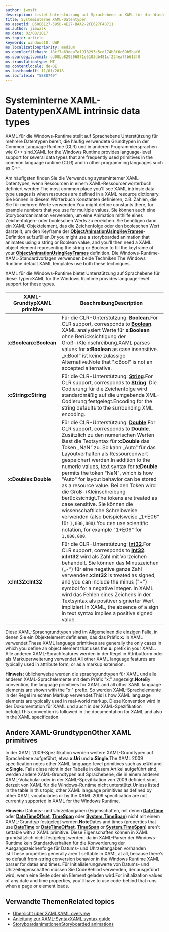 ```yaml
---
author: jwmsft
description: Listet Unterstützung auf Sprachebene in XAML für die Windows-Runtime für bestimmte Datentypen in der Common Language Runtime (CLR) und in anderen Programmiersprachen wie C++ auf.
title: Systeminterne XAML-Datentypen
ms.assetid: D50E6127-395D-4E27-BAA2-2FE627F4B711
ms.author: jimwalk
ms.date: 02/08/2017
ms.topic: article
keywords: windows10, UWP
ms.localizationpriority: medium
ms.openlocfilehash: 18cf7a63dea7a1913293e5cd174b8f6c69b5baf6
ms.sourcegitcommit: cd00bb829306871e5103db481cf224ea7fb613f0
ms.translationtype: MT
ms.contentlocale: de-DE
ms.lasthandoff: 11/01/2018
ms.locfileid: "5880740"
---
```

# <a name="xaml-intrinsic-data-types"></a><span data-ttu-id="d7e46-104">Systeminterne XAML-Datentypen</span><span class="sxs-lookup"><span data-stu-id="d7e46-104">XAML intrinsic data types</span></span>


<span data-ttu-id="d7e46-105">XAML für die Windows-Runtime stellt auf Sprachebene Unterstützung für mehrere Datentypen bereit, die häufig verwendete Grundtypen in der Common Language Runtime (CLR) und in anderen Programmiersprachen wie C++ sind.</span><span class="sxs-lookup"><span data-stu-id="d7e46-105">XAML for the Windows Runtime provides language-level support for several data types that are frequently used primitives in the common language runtime (CLR) and in other programming languages such as C++.</span></span>

<span data-ttu-id="d7e46-106">Am häufigsten finden Sie die Verwendung systeminterner XAML-Datentypen, wenn Ressourcen in einem XAML-Ressourcenwörterbuch definiert werden.</span><span class="sxs-lookup"><span data-stu-id="d7e46-106">The most common place you'll see XAML intrinsic data type usages is when resources are defined in a XAML resource dictionary.</span></span> <span data-ttu-id="d7e46-107">Sie können in diesem Wörterbuch Konstanten definieren, z.B. Zahlen, die Sie für mehrere Werte verwenden.</span><span class="sxs-lookup"><span data-stu-id="d7e46-107">You might define constants there, for example numbers that you use for multiple values.</span></span> <span data-ttu-id="d7e46-108">Sie können auch eine Storyboardanimation verwenden, um eine Animation mithilfe eines Zeichenfolgen- oder booleschen Werts zu erreichen. Sie benötigen dann ein XAML-Objektelement, das die Zeichenfolge oder den booleschen Wert darstellt, um den Keyframe der [**ObjectAnimationUsingKeyFrames**](https://msdn.microsoft.com/library/windows/apps/br210320)-Definition aufzufüllen.</span><span class="sxs-lookup"><span data-stu-id="d7e46-108">Or you might use a storyboarded animation that animates using a string or Boolean value, and you'll then need a XAML object element representing the string or Boolean to fill the keyframe of your [**ObjectAnimationUsingKeyFrames**](https://msdn.microsoft.com/library/windows/apps/br210320) definition.</span></span> <span data-ttu-id="d7e46-109">Die Windows-Runtime-XAML-Standardvorlagen verwenden beide Techniken.</span><span class="sxs-lookup"><span data-stu-id="d7e46-109">The Windows Runtime default XAML templates use both these techniques.</span></span>

<span data-ttu-id="d7e46-110">XAML für die Windows-Runtime bietet Unterstützung auf Sprachebene für diese Typen:</span><span class="sxs-lookup"><span data-stu-id="d7e46-110">XAML for the Windows Runtime provides language-level support for these types.</span></span>

| <span data-ttu-id="d7e46-111">XAML-Grundtyp</span><span class="sxs-lookup"><span data-stu-id="d7e46-111">XAML primitive</span></span> | <span data-ttu-id="d7e46-112">Beschreibung</span><span class="sxs-lookup"><span data-stu-id="d7e46-112">Description</span></span> |
|-------|-------------|
| **<span data-ttu-id="d7e46-113">x:Boolean</span><span class="sxs-lookup"><span data-stu-id="d7e46-113">x:Boolean</span></span>**  | <span data-ttu-id="d7e46-114">Für die CLR-Unterstützung: [**Boolean**](https://msdn.microsoft.com/library/windows/apps/xaml/system.boolean.aspx).</span><span class="sxs-lookup"><span data-stu-id="d7e46-114">For CLR support, corresponds to [**Boolean**](https://msdn.microsoft.com/library/windows/apps/xaml/system.boolean.aspx).</span></span> <span data-ttu-id="d7e46-115">XAML analysiert Werte für **x:Boolean** ohne Berücksichtigung der Groß-/Kleinschreibung.</span><span class="sxs-lookup"><span data-stu-id="d7e46-115">XAML parses values for **x:Boolean** as case insensitive.</span></span> <span data-ttu-id="d7e46-116">„x:Bool“ ist keine zulässige Alternative.</span><span class="sxs-lookup"><span data-stu-id="d7e46-116">Note that "x:Bool" is not an accepted alternative.</span></span> |
| **<span data-ttu-id="d7e46-117">x:String</span><span class="sxs-lookup"><span data-stu-id="d7e46-117">x:String</span></span>**   | <span data-ttu-id="d7e46-118">Für die CLR-Unterstützung: [**String**](https://msdn.microsoft.com/library/windows/apps/xaml/system.string.aspx).</span><span class="sxs-lookup"><span data-stu-id="d7e46-118">For CLR support, corresponds to [**String**](https://msdn.microsoft.com/library/windows/apps/xaml/system.string.aspx).</span></span> <span data-ttu-id="d7e46-119">Die Codierung für die Zeichenfolge wird standardmäßig auf die umgebende XML-Codierung festgelegt.</span><span class="sxs-lookup"><span data-stu-id="d7e46-119">Encoding for the string defaults to the surrounding XML encoding.</span></span> |
| **<span data-ttu-id="d7e46-120">x:Double</span><span class="sxs-lookup"><span data-stu-id="d7e46-120">x:Double</span></span>**   | <span data-ttu-id="d7e46-121">Für die CLR-Unterstützung: [**Double**](https://msdn.microsoft.com/library/windows/apps/xaml/system.double.aspx).</span><span class="sxs-lookup"><span data-stu-id="d7e46-121">For CLR support, corresponds to [**Double**](https://msdn.microsoft.com/library/windows/apps/xaml/system.double.aspx).</span></span> <span data-ttu-id="d7e46-122">Zusätzlich zu den numerischen Werten lässt die Textsyntax für **x:Double** das Token „NaN“ zu. So kann „Auto“ für das Layoutverhalten als Ressourcenwert gespeichert werden.</span><span class="sxs-lookup"><span data-stu-id="d7e46-122">In addition to the numeric values, text syntax for **x:Double** permits the token "NaN", which is how "Auto" for layout behavior can be stored as a resource value.</span></span> <span data-ttu-id="d7e46-123">Bei den Token wird die Groß-/Kleinschreibung berücksichtigt.</span><span class="sxs-lookup"><span data-stu-id="d7e46-123">The tokens are treated as case sensitive.</span></span> <span data-ttu-id="d7e46-124">Sie können die wissenschaftliche Schreibweise verwenden (also beispielsweise „1+E06“ für `1,000,000`).</span><span class="sxs-lookup"><span data-stu-id="d7e46-124">You can use scientific notation, for example "1+E06" for `1,000,000`.</span></span> |
| **<span data-ttu-id="d7e46-125">x:Int32</span><span class="sxs-lookup"><span data-stu-id="d7e46-125">x:Int32</span></span>**    | <span data-ttu-id="d7e46-126">Für die CLR-Unterstützung: [**Int32**](https://msdn.microsoft.com/library/windows/apps/xaml/system.int32.aspx).</span><span class="sxs-lookup"><span data-stu-id="d7e46-126">For CLR support, corresponds to [**Int32**](https://msdn.microsoft.com/library/windows/apps/xaml/system.int32.aspx).</span></span> <span data-ttu-id="d7e46-127">**x:Int32** wird als Zahl mit Vorzeichen behandelt. Sie können das Minuszeichen („-“) für eine negative ganze Zahl verwenden.</span><span class="sxs-lookup"><span data-stu-id="d7e46-127">**x:Int32** is treated as signed, and you can include the minus ("-") symbol for a negative integer.</span></span> <span data-ttu-id="d7e46-128">In XAML wird das Fehlen eines Zeichens in der Textsyntax als positiver signierter Wert impliziert.</span><span class="sxs-lookup"><span data-stu-id="d7e46-128">In XAML, the absence of a sign in text syntax implies a positive signed value.</span></span> |

<span data-ttu-id="d7e46-129">Diese XAML-Sprachgrundtypen sind im Allgemeinen die einzigen Fälle, in denen Sie ein Objektelement definieren, das das Präfix **x:** in XAML verwendet.</span><span class="sxs-lookup"><span data-stu-id="d7e46-129">These XAML language primitives are generally the only cases in which you define an object element that uses the **x:** prefix in your XAML.</span></span> <span data-ttu-id="d7e46-130">Alle anderen XAML-Sprachfeatures werden in der Regel in Attributform oder als Markuperweiterung verwendet.</span><span class="sxs-lookup"><span data-stu-id="d7e46-130">All other XAML language features are typically used in attribute form, or as a markup extension.</span></span>

<span data-ttu-id="d7e46-131">**Hinweis:** üblicherweise werden die sprachgrundtypen für XAML und alle anderen XAML-Sprachelemente mit dem Präfix "x:" angezeigt.</span><span class="sxs-lookup"><span data-stu-id="d7e46-131">**Note**By convention, the language primitives for XAML and all other XAML language elements are shown with the "x:" prefix.</span></span> <span data-ttu-id="d7e46-132">So werden XAML-Sprachelemente in der Regel im echten Markup verwendet.</span><span class="sxs-lookup"><span data-stu-id="d7e46-132">This is how XAML language elements are typically used in real-world markup.</span></span> <span data-ttu-id="d7e46-133">Diese Konvention wird in der Dokumentation für XAML und auch in der XAML-Spezifikation befolgt.</span><span class="sxs-lookup"><span data-stu-id="d7e46-133">This convention is followed in the documentation for XAML and also in the XAML specification.</span></span>

## <a name="other-xaml-primitives"></a><span data-ttu-id="d7e46-134">Andere XAML-Grundtypen</span><span class="sxs-lookup"><span data-stu-id="d7e46-134">Other XAML primitives</span></span>

<span data-ttu-id="d7e46-135">In der XAML 2009-Spezifikation werden weitere XAML-Grundtypen auf Sprachebene aufgeführt, etwa **x:Uri** und **x:Single**.</span><span class="sxs-lookup"><span data-stu-id="d7e46-135">The XAML 2009 specification notes other XAML language-level primitives such as **x:Uri** and **x:Single**.</span></span> <span data-ttu-id="d7e46-136">Falls diese nicht in der Tabelle in diesem Artikel aufgeführt sind, werden andere XAML-Grundtypen auf Sprachebene, die in einem anderen XAML-Vokabular oder in der XAML-Spezifikation von 2009 definiert sind, derzeit von XAML für die Windows-Runtime nicht unterstützt.</span><span class="sxs-lookup"><span data-stu-id="d7e46-136">Unless listed in the table in this topic, other XAML language primitives as defined by other XAML vocabularies or by the XAML 2009 specification are not currently supported in XAML for the Windows Runtime.</span></span>

<span data-ttu-id="d7e46-137">**Hinweis:** Datums- und Uhrzeitangaben (Eigenschaften, mit denen [**DateTime**](https://msdn.microsoft.com/library/windows/apps/br206576) oder [**DateTimeOffset**](https://msdn.microsoft.com/library/windows/apps/xaml/system.datetimeoffset.aspx), [**TimeSpan**](https://msdn.microsoft.com/library/windows/apps/br225996) oder [**System.TimeSpan**](https://msdn.microsoft.com/library/windows/apps/xaml/system.timespan.aspx)) nicht mit einem XAML-Grundtyp festgelegt werden.</span><span class="sxs-lookup"><span data-stu-id="d7e46-137">**Note**Dates and times (properties that use [**DateTime**](https://msdn.microsoft.com/library/windows/apps/br206576) or [**DateTimeOffset**](https://msdn.microsoft.com/library/windows/apps/xaml/system.datetimeoffset.aspx), [**TimeSpan**](https://msdn.microsoft.com/library/windows/apps/br225996) or [**System.TimeSpan**](https://msdn.microsoft.com/library/windows/apps/xaml/system.timespan.aspx)) aren't settable with a XAML primitive.</span></span> <span data-ttu-id="d7e46-138">Diese Eigenschaften können in XAML grundsätzlich nicht festgelegt werden, da im XAML-Parser der Windows-Runtime kein Standardverhalten für die Konvertierung der Ausgangszeichenfolge für Datums- und Uhrzeitangaben vorhanden ist.</span><span class="sxs-lookup"><span data-stu-id="d7e46-138">These properties generally aren't settable in XAML at all, because there's no default from-string conversion behavior in the Windows Runtime XAML parser for dates and times.</span></span> <span data-ttu-id="d7e46-139">Für Initialisierungswerte von Datums- und Uhrzeiteigenschaften müssen Sie CodeBehind verwenden, der ausgeführt wird, wenn eine Seite oder ein Element geladen wird.</span><span class="sxs-lookup"><span data-stu-id="d7e46-139">For initialization values of any date and time properties, you'll have to use code-behind that runs when a page or element loads.</span></span>

## <a name="related-topics"></a><span data-ttu-id="d7e46-140">Verwandte Themen</span><span class="sxs-lookup"><span data-stu-id="d7e46-140">Related topics</span></span>

* [<span data-ttu-id="d7e46-141">Übersicht über XAML</span><span class="sxs-lookup"><span data-stu-id="d7e46-141">XAML overview</span></span>](xaml-overview.md)
* [<span data-ttu-id="d7e46-142">Anleitung zur XAML-Syntax</span><span class="sxs-lookup"><span data-stu-id="d7e46-142">XAML syntax guide</span></span>](xaml-syntax-guide.md)
* [<span data-ttu-id="d7e46-143">Storyboardanimationen</span><span class="sxs-lookup"><span data-stu-id="d7e46-143">Storyboarded animations</span></span>](https://msdn.microsoft.com/library/windows/apps/mt187354)
 

